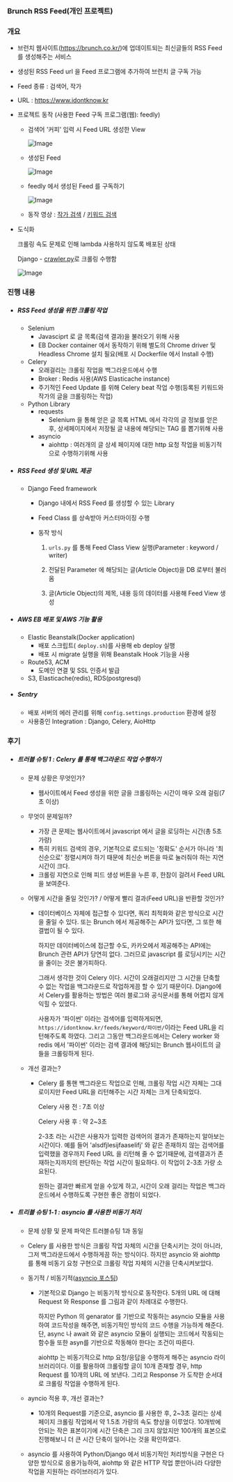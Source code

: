 ### Brunch RSS Feed(개인 프로젝트)



### 개요

- 브런치 웹사이트(https://brunch.co.kr/)에 업데이트되는 최신글들의 RSS Feed 를 생성해주는 서비스

- 생성된 RSS Feed url 을 Feed 프로그램에 추가하여 브런치 글 구독 가능

- Feed 종류 : 검색어, 작가

- URL : https://www.idontknow.kr

- 프로젝트 동작 (사용한 Feed 구독 프로그램(웹): feedly)

  - 검색어 '커피' 입력 시 Feed URL 생성한 View

    ![Image](https://github.com/kimdohwan/MyStudy/blob/master/project/images/brunch/search.png)

    

  - 생성된 Feed

    ![Image](https://github.com/kimdohwan/MyStudy/blob/master/project/images/brunch/feed.png)

    

  - feedly 에서 생성된 Feed 를 구독하기

    ![Image](https://github.com/kimdohwan/MyStudy/blob/master/project/images/brunch/feedly.png)

    

  - 동작 영상 : [작가 검색](https://youtu.be/m4htPBcDcng) / [키워드 검색](https://youtu.be/1qhyNqZItJI)

- 도식화

  크롤링 속도 문제로 인해 lambda 사용하지 않도록 배포된 상태

  Django - [crawler.py](https://github.com/kimdohwan/Brunch-RSS-Feed/blob/master/app/articles/utils/crawling/crawler.py)로 크롤링 수행함

  ![Image](https://github.com/kimdohwan/Project/blob/master/blueprint_brunch.png)

### 진행 내용

- ##### RSS Feed 생성을 위한 크롤링 작업 

  - Selenium
    - Javasciprt 로 글 목록(검색 결과)을 불러오기 위해 사용
    - EB Docker container 에서 동작하기 위해 별도의 Chrome driver 및 Headless Chrome 설치 필요(배포 시 Dockerfile 에서  Install 수행)
  - Celery
    - 오래걸리는 크롤링 작업을 백그라운드에서 수행
    - Broker : Redis 사용(AWS Elasticache instance)
    - 주기적인 Feed Update 를 위해 Celery beat 작업 수행(등록된 키워드와 작가의 글을 크롤링하는 작업)
  - Python Library
    - requests
      - Selenium 을 통해 얻은 글 목록 HTML 에서 각각의 글 정보를 얻은 후, 상세페이지에서 저장될 글 내용에 해당되는 TAG 를 뽑기위해 사용
    - asyncio
      - aiohttp : 여러개의 글 상세 페이지에 대한 http 요청 작업을 비동기적으로 수행하기위해 사용

- ##### RSS Feed 생성 및 URL 제공

  - Django Feed framework

    - Django 내에서 RSS Feed 를 생성할 수 있는 Library

    - Feed Class 를 상속받아 커스터마이징 수행

    - 동작 방식 

      1. ```urls.py``` 를 통해 Feed Class View 실행(Parameter : keyword / writer)

      2. 전달된 Parameter 에 해당되는 글(Article Object)을 DB 로부터 불러옴

      3. 글(Article Object)의 제목, 내용 등의 데이터를 사용해 Feed View 생성

- ##### AWS EB 배포 및 AWS 기능 활용

  - Elastic Beanstalk(Docker application)
    - 배포 스크립트( ```deploy.sh```)를 사용해 eb deploy 실행
    - 배포 시 migrate 실행을 위해 Beanstalk Hook 기능을 사용
  - Route53, ACM 
    - 도메인 연결 및 SSL 인증서 발급
  - S3, Elasticache(redis), RDS(postgresql)

- ##### Sentry

  - 배포 서버의 에러 관리를 위해 ```config.settings.production``` 환경에 설정
  - 사용중인 Integration : Django, Celery, AioHttp 

### 후기

- ##### 트러블 슈팅 1 : Celery 를 통해 백그라운드 작업 수행하기

  - 문제 상황은 무엇인가?

    - 웹사이트에서 Feed 생성을 위한 글을 크롤링하는 시간이 매우 오래 걸림(7초 이상)

  - 무엇이 문제일까?

    - 가장 큰 문제는 웹사이트에서 javascript 에서 글을 로딩하는 시간(총 5초 가량)
    - 특히 키워드 검색의 경우, 기본적으로 로드되는 '정확도' 순서가 아니라 '최신순으로' 정렬시켜야 하기 때문에 최신순 버튼을 따로 눌러줘야 하는 지연시간이 크다.
    - 크롤링 지연으로 인해 피드 생성 버튼을 누른 후, 한참이 걸려서 Feed URL 을 보여준다.

  - 어떻게 시간을 줄일 것인가? / 어떻게 빨리 결과(Feed URL)을 반환할 것인가?

    - 데이터베이스 자체에 접근할 수 있다면, 쿼리 최적화와 같은 방식으로 시간을 줄일 수 있다. 또는 Brunch 에서 제공해주는 API가 있다면, 그 또한 해결법이 될 수 있다.

      하지만 데이터베이스에 접근할 수도, 카카오에서 제공해주는 API에는 Brunch 관련 API가 당연히 없다. 그러므로 javascript 를 로딩시키는 시간을 줄이는 것은 불가피하다.

      그래서 생각한 것이 Celery 이다. 시간이 오래걸리지만 그 시간을 단축할 수 없는 작업을 백그라운드로 작업하게끔 할 수 있기 때문이다. Django에서 Celery를 활용하는 방법은 여러 블로그와 공식문서를 통해 어렵지 않게 익힐 수 있었다. 

      사용자가 '파이썬' 이라는 검색어를 입력하게되면, ```https://idontknow.kr/feeds/keyword/파이썬/```이라는 Feed URL을 리턴해주도록 하였다. 그리고 그동안 백그라운드에서는 Celery worker 와 redis 에서 '파이썬' 이라는 검색 결과에 해당되는 Brunch 웹사이트의 글들을 크롤링하게 된다. 

   - 개선 결과는? 

      - Celery 를 통핸 백그라운드 작업으로 인해, 크롤링 작업 시간 자체는 그대로이지만 Feed URL을 리턴해주는 시간 자체는 크게 단축되었다. 

        Celery 사용 전 : 7초 이상 

        Celery 사용 후 : 약 2~3초

        2-3초 라는 시간은 사용자가 입력한 검색어의 결과가 존재하는지 알아보는 시간이다. 예를 들어 'alsdfjlesijfaaselifj' 와 같은 존재하지 않는 검색어를 입력했을 경우까지 Feed URL 을 리턴해 줄 수 없기때문에, 검색결과가 존재하는지까지의 판단하는 작업 시간이 필요하다. 이 작업이 2-3초 가량 소요된다.

        원하는 결과만 빠르게 얻을 수있게 하고, 시간이 오래 걸리는 작업은 백그라운드에서 수행하도록 구현한 좋은 경험이 되었다. 

- ##### 트리블 슈팅 1-1 : asyncio 를 사용한 비동기 처리 

  - 문제 상황 및 문제 파악은 트러블슈팅 1과 동일

  - Celery 를 사용한 방식은 크롤링 작업 자체의 시간을 단축시키는 것이 아니라, 그저 백그라운드에서 수행하게끔 하는 방식이다. 하지만 asyncio 와 aiohttp 를 통해 비동기 요청 구현으로 크롤링 작업 자체의 시간을 단축시켜보았다.

  - 동기적 / 비동기적([asyncio 포스팅](https://github.com/kimdohwan/MyStudy/blob/master/etc/asyncio.md))

    - 기본적으로 Django 는 비동기적 방식으로 동작한다. 5개의 URL 에 대해 Request 와 Response 를 그림과 같이 차례대로 수행한다.

      하지만 Python 의 genarator 를 기반으로 작동하는 asyncio 모듈을 사용하여 코드작성을 해주면, 비동기적인 방식의 코드 수행을 가능하게 해준다. 단, async 나 await 와 같은 asyncio 모듈이 실행되는 코드에서 작동되는 함수들 또한 asyn를 기반으로 작동해야 한다는 조건이 따른다. 

      aiohttp 는 비동기적으로 http 요청/응답을 수행하게 해주는 asyncio 라이브러리이다. 이를 활용하여 크롤링할 글이 10개 존재할 경우, http Request 를 10개의 URL 에 보낸다. 그리고 Response 가 도착한 순서대로 크롤링 작업을 수행하게 된다. 

  - ayncio 적용 후, 개선 결과는?

    - 10개의 Request를 기준으로, asyncio 를 사용한 후, 2~3초 걸리는 상세 페이지 크롤링 작업에서 약 1.5초 가량의 속도 향상을 이루었다. 10개밖에 안되는 작은 표본이기에 시간 단축은 그리 크지 않았지만 100개의 표본으로 진행해보니 더 큰 시간 단축이 일어나는 것을 확인하였다. 

  - asyncio 를 사용하여 Python/Django 에서 비동기적인 처리방식을 구현은 다양한 방식으로 응용가능하여, aiohttp 와 같은 HTTP 작업 뿐만아니라 다양한 작업을 지원하는 라이브러리가 있다. 

  

  





